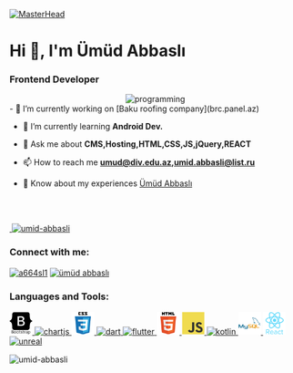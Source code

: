 [![MasterHead](https://umudabbasli.pro/img/df751d58697297.5a05cf2f652ec.gif)](umudabbasli.pro)
<br/>
<h1 align="left">Hi 👋, I'm Ümüd Abbaslı</h1>
<h3 align="left">Frontend Developer</h3>
<img align="right" width="300" src="https://i.pinimg.com/originals/85/04/77/850477fed08bfe98598082bcd309ce70.gif"alt="programming" />
<br/>
- 🔭 I’m currently working on [Baku roofing company](brc.panel.az)

- 🌱 I’m currently learning **Android Dev.**

- 💬 Ask me about **CMS,Hosting,HTML,CSS,JS,jQuery,REACT**

- 📫 How to reach me **umud@div.edu.az,umid.abbasli@list.ru**

- 📄 Know about my experiences [Ümüd Abbaslı](https://www.linkedin.com/in/%C3%BCm%C3%BCd-abbasl%C4%B1-245223243/)
<br/>
<br/>
<p align="left"> <a href="https://github.com/ryo-ma/github-profile-trophy">&nbsp;<img src="https://github-profile-trophy.vercel.app/?username=umid-abbasli" alt="umid-abbasli" /></a> </p>
<h3 align="left">Connect with me:</h3>
<p align="left">
<a href="https://instagram.com/a664sl1" target="blank"><img align="center" src="https://raw.githubusercontent.com/rahuldkjain/github-profile-readme-generator/master/src/images/icons/Social/instagram.svg" alt="a664sl1" height="30" width="40" /></a>
<a href="https://linkedin.com/in/ümüd abbaslı" target="blank"><img align="center" src="https://raw.githubusercontent.com/rahuldkjain/github-profile-readme-generator/master/src/images/icons/Social/linked-in-alt.svg" alt="ümüd abbaslı" height="30" width="40" /></a>
</p>
</p>

<h3 align="left">Languages and Tools:</h3>
<p align="left"> <a href="https://getbootstrap.com" target="_blank" rel="noreferrer"> <img src="https://raw.githubusercontent.com/devicons/devicon/master/icons/bootstrap/bootstrap-plain-wordmark.svg" alt="bootstrap" width="40" height="40"/> </a> <a href="https://www.chartjs.org" target="_blank" rel="noreferrer"> <img src="https://www.chartjs.org/media/logo-title.svg" alt="chartjs" width="40" height="40"/> </a> <a href="https://www.w3schools.com/css/" target="_blank" rel="noreferrer"> <img src="https://raw.githubusercontent.com/devicons/devicon/master/icons/css3/css3-original-wordmark.svg" alt="css3" width="40" height="40"/> </a> <a href="https://dart.dev" target="_blank" rel="noreferrer"> <img src="https://www.vectorlogo.zone/logos/dartlang/dartlang-icon.svg" alt="dart" width="40" height="40"/> </a> <a href="https://flutter.dev" target="_blank" rel="noreferrer"> <img src="https://www.vectorlogo.zone/logos/flutterio/flutterio-icon.svg" alt="flutter" width="40" height="40"/> </a> <a href="https://www.w3.org/html/" target="_blank" rel="noreferrer"> <img src="https://raw.githubusercontent.com/devicons/devicon/master/icons/html5/html5-original-wordmark.svg" alt="html5" width="40" height="40"/> </a> <a href="https://developer.mozilla.org/en-US/docs/Web/JavaScript" target="_blank" rel="noreferrer"> <img src="https://raw.githubusercontent.com/devicons/devicon/master/icons/javascript/javascript-original.svg" alt="javascript" width="40" height="40"/> </a> <a href="https://kotlinlang.org" target="_blank" rel="noreferrer"> <img src="https://www.vectorlogo.zone/logos/kotlinlang/kotlinlang-icon.svg" alt="kotlin" width="40" height="40"/> </a> <a href="https://www.mysql.com/" target="_blank" rel="noreferrer"> <img src="https://raw.githubusercontent.com/devicons/devicon/master/icons/mysql/mysql-original-wordmark.svg" alt="mysql" width="40" height="40"/> </a> <a href="https://reactjs.org/" target="_blank" rel="noreferrer"> <img src="https://raw.githubusercontent.com/devicons/devicon/master/icons/react/react-original-wordmark.svg" alt="react" width="40" height="40"/> </a> <a href="https://unrealengine.com/" target="_blank" rel="noreferrer"> <img src="https://raw.githubusercontent.com/kenangundogan/fontisto/036b7eca71aab1bef8e6a0518f7329f13ed62f6b/icons/svg/brand/unreal-engine.svg" alt="unreal" width="40" height="40"/> </a> </p>

<p><img align="center" src="https://github-readme-stats.vercel.app/api/top-langs?username=umid-abbasli&show_icons=true&locale=en&layout=compact" alt="umid-abbasli" /></p>
